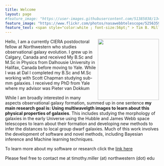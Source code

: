```yaml
---
title: Welcome
layout: page
#feature_image: "https://user-images.githubusercontent.com/51385038/134207530-9fb8d58f-128c-41b9-a5ad-ba15cbee6ad9.png"
feature_image: "https://www.flickr.com/photos/nasawebbtelescope/52563599528/in/album-72177720301006030"
feature_text: <span style="color:white ; font-size:56pt;" > Tim B. Miller </span>
---
```


<img src="https://user-images.githubusercontent.com/51385038/100281703-668b2080-2f38-11eb-9020-32b5bcfb96a8.JPG" width="200" align="right">
Hello, I am a currently CIERA postdoctoral fellow at Northwestern who studies observational galaxy evolution. I grew up in Calgary, Canada and received My B.Sc and M.Sc in Physics from Dalhousie University in Halifax, Canada before moving to Yale. While I was at Dal I completed my B.Sc and M.Sc working with Scott Chapman studying sub-mm galaxies. I received my PhD from Yale where my advisor was Pieter van Dokkum

While I am broadly interested in many aspects observational galaxy formation, summed up in one sentence **my main research goal is: Using multiwavelgth images to learn about this physical properties of galaxies**. This includes studying the morphology of galaxies in the early Universe using the Hubble and James Webb space telescopes to learn about their formation and developing new methods to infer the distances to local group dwarf galaxies. Much of this work involves the development of software and novel methods, including Bayesian inference and Machine learning techniques. 

To learn more about my software or research click the [link here](/research)

Please feel free to contact me at timothy.miller (at) northwestern (dot) edu
